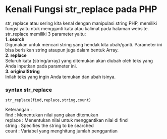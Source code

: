 # Kenali Fungsi str_replace pada PHP

str_replace atau sering kita kenal dengan manipulasi string PHP, memiliki fungsi yaitu ntuk mengganti kata atau kalimat pada halaman website.
str_replace memiliki 3 parameter yaitu:<br>
**1. search** <br>
Digunakan untuk mencari string yang hendak kita ubah/ganti. Parameter ini bisa berisikan string ataupun juga dalam bentuk Array.<br>
**2. replace**<br>
Seluruh kata (string/array) yang ditemukan akan diubah oleh teks yang Anda inputkan pada parameter ini.<br>
**3. originalString**<br>
Inilah teks yang ingin Anda temukan dan ubah isinya.

### syntax str_replace
```
str_replace(find,replace,string,count)
```
Keterangan :<br>
find : Menentukan nilai yang akan ditemukan <br>
replace : Menentukan nilai untuk menggantikan nilai di find<br>
string : Specifies the string to be searched<br>
count : Variabel yang menghitung jumlah penggantian <br>






